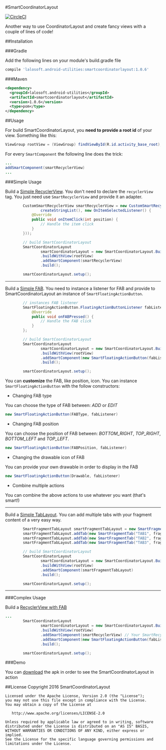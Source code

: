 #SmartCoordinatorLayout

[![CircleCI](https://circleci.com/gh/lalosoft/SmartCoordinatorLayout/tree/master.svg?style=shield)](https://circleci.com/gh/lalosoft/SmartCoordinatorLayout/tree/master)

Another way to use CoordinatorLayout and create fancy views with a couple of lines of code!

##Installation

###Gradle

Add the following lines on your module's build.gradle file
```gradle
compile 'lalosoft.android-utilities:smartcoordinatorlayout:1.0.6'
```


###Maven
```xml
<dependency>
  <groupId>lalosoft.android-utilities</groupId>
  <artifactId>smartcoordinatorlayout</artifactId>
  <version>1.0.6</version>
  <type>pom</type>
</dependency>
```

##Usage

For build SmartCoordinatorLayout, you **need to provide a root id** of your view. Something like this:

```java
ViewGroup rootView = (ViewGroup) findViewById(R.id.activity_base_root);
```

For every ```SmartComponent``` the following line does the trick:

```java
...
addSmartComponent(smartRecyclerView)
...
```

###Simple Usage

Build a [Simple RecyclerView](https://github.com/lalosoft/SmartCoordinatorLayout/blob/master/app/src/main/java/com/lalosoft/smartcoordinatorlayout/demo/simple/SimpleSmartRecyclerViewActivity.java). You don't need to declare the ```recyclerView``` tag. You just need use ```SmartRecyclerView``` and provide it an adapter.

```java
        CustomSmartRecyclerView smartRecyclerView = new CustomSmartRecyclerView(new CustomAdapter(this,
                createStringList(), new OnItemSelectedListener() {
            @Override
            public void onItemClick(int position) {
                // Handle the item click
            }
        }));

        // build SmartCoordinatorLayout
        SmartCoordinatorLayout
                smartCoordinatorLayout = new SmartCoordinatorLayout.Builder(this)
                .buildWithView(rootView)
                .addSmartComponent(smartRecyclerView)
                .build();

        smartCoordinatorLayout.setup();
```


---


Build a [Simple FAB](https://github.com/lalosoft/SmartCoordinatorLayout/blob/master/app/src/main/java/com/lalosoft/smartcoordinatorlayout/demo/simple/SimpleSmartFABActivity.java). You need to instance a listener for FAB and provide to SmartCoordinatorLayout an instance of ```SmartFloatingActionButton```.

```java
        // instances FAB listener
        SmartFloatingActionButton.FloatingActionButtonListener fabListener = new SmartFloatingActionButton.FloatingActionButtonListener() {
            @Override
            public void onFABPressed() {
                // Handle the FAB click
            }
        };

        // build SmartCoordinatorLayout
        SmartCoordinatorLayout
                smartCoordinatorLayout = new SmartCoordinatorLayout.Builder(this)
                .buildWithView(rootView)
                .addSmartComponent(new SmartFloatingActionButton(fabListener))
                .build();

        smartCoordinatorLayout.setup();
```

You can **customize** the FAB, like position, icon. You can instance ```SmartFloatingActionButton``` with the follow constructors:


* Changing FAB type

You can choose the type of FAB between: *ADD* or *EDIT*
```java
new SmartFloatingActionButton(FABType, fabListener)
```


* Changing FAB position

You can choose the position of FAB between: *BOTTOM_RIGHT*, *TOP_RIGHT*, *BOTTOM_LEFT* and *TOP_LEFT*.
```java
new SmartFloatingActionButton(FABPosition, fabListener)
```


* Changing the drawable icon of FAB

You can provide your own drawable in order to display in the FAB
```java
new SmartFloatingActionButton(Drawable, fabListener)
```

* Combine multiple actions

You can combine the above actions to use whatever you want (that's smart!)


---


Build a [Simple TabLayout](https://github.com/lalosoft/SmartCoordinatorLayout/blob/master/app/src/main/java/com/lalosoft/smartcoordinatorlayout/demo/simple/SimpleSmartTabLayoutActivity.java). You can add multiple tabs with your fragment content of a very easy way.

```java
        SmartFragmentTabLayout smartFragmentTabLayout = new SmartFragmentTabLayout(getSupportFragmentManager());
        smartFragmentTabLayout.addTab(new SmartFragmentTab("TAB1", fragment1));
        smartFragmentTabLayout.addTab(new SmartFragmentTab("TAB2", fragment2));
        smartFragmentTabLayout.addTab(new SmartFragmentTab("TAB3", fragment3));

        // build SmartCoordinatorLayout
        SmartCoordinatorLayout
                smartCoordinatorLayout = new SmartCoordinatorLayout.Builder(this)
                .buildWithView(rootView)
                .addSmartComponent(smartFragmentTabLayout)
                .build();

        smartCoordinatorLayout.setup();
```

---

###Complex Usage

Build a [RecyclerView with FAB](https://github.com/lalosoft/SmartCoordinatorLayout/blob/master/app/src/main/java/com/lalosoft/smartcoordinatorlayout/demo/complex/ComplexSmartRecyclerViewFABActivity.java)

```java
...
        SmartCoordinatorLayout
                smartCoordinatorLayout = new SmartCoordinatorLayout.Builder(this)
                .buildWithView(rootView)
                .addSmartComponent(smartRecyclerView) // Your SmartRecyclerView
                .addSmartComponent(new SmartFloatingActionButton(fabListener)) // Your SmartFAB
                .build();

        smartCoordinatorLayout.setup();
```

###Demo

You can [download](https://github.com/lalosoft/SmartCoordinatorLayout/releases/download/v1.0.6/SampleSmartCoordinatorLayout.apk) the apk in order to see the SmartCoordinatorLayout in action

##License
    Copyright 2016 SmartCoordinatorLayout

    Licensed under the Apache License, Version 2.0 (the "License");
    you may not use this file except in compliance with the License.
    You may obtain a copy of the License at

       http://www.apache.org/licenses/LICENSE-2.0

    Unless required by applicable law or agreed to in writing, software
    distributed under the License is distributed on an "AS IS" BASIS,
    WITHOUT WARRANTIES OR CONDITIONS OF ANY KIND, either express or implied.
    See the License for the specific language governing permissions and
    limitations under the License.
